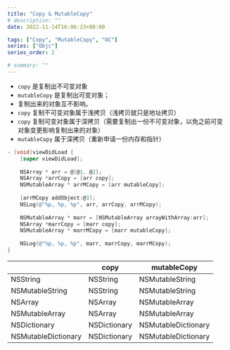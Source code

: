 ```yaml
---
title: "Copy & MutableCopy"
# description: ""
date: 2022-11-14T16:06:23+08:00

tags: ["Copy", "MutableCopy", "OC"]
series: ["Objc"]
series_order: 2

# summary: ""
---
```


- `copy` 是复制出不可变对象
- `mutableCopy` 是复制出可变对象；
- 复制出来的对象互不影响。
- `copy` 复制不可变对象属于浅拷贝（浅拷贝就只是地址拷贝）
- `copy` 复制可变对象属于深拷贝（需要复制出一份不可变对象，以免之前可变对象变更影响复制出来的对象）
- `mutableCopy` 属于深拷贝（重新申请一份内存和指针）

```objectivec
- (void)viewDidLoad {
    [super viewDidLoad];
    
    NSArray * arr = @[@1, @2];
    NSArray *arrCopy = [arr copy];
    NSMutableArray * arrMCopy = [arr mutableCopy];
    
    [arrMCopy addObject:@3];
    NSLog(@"%p, %p, %p", arr, arrCopy, arrMCopy);
    
    NSMutableArray * marr = [NSMutableArray arrayWithArray:arr];
    NSArray *marrCopy = [marr copy];
    NSMutableArray * marrMCopy = [marr mutableCopy];
    
    NSLog(@"%p, %p, %p", marr, marrCopy, marrMCopy);
}
```

||copy|mutableCopy|
|-|-|-|
|NSString|NSString|NSMutableString|
|NSMutableString|NSString|NSMutableString|
|NSArray|NSArray|NSMutableArray|
|NSMutableArray|NSArray|NSMutableArray|
|NSDictionary|NSDictionary|NSMutableDictionary|
|NSMutableDictionary|NSDictionary|NSMutableDictionary|